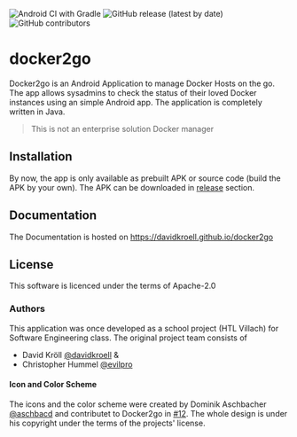 <p align="center">

![Android CI with Gradle](https://github.com/davidkroell/docker2go/workflows/Android%20CI%20with%20Gradle/badge.svg)
![GitHub release (latest by date)](https://img.shields.io/github/v/release/davidkroell/docker2go)
![GitHub contributors](https://img.shields.io/github/contributors/davidkroell/docker2go?color=orange)

</p>

# docker2go
Docker2go is an Android Application to manage Docker Hosts on the go.
The app allows sysadmins to check the status of their loved Docker instances using an simple Android app.
The application is completely written in Java.

> This is not an enterprise solution Docker manager

## Installation
By now, the app is only available as prebuilt APK or source code (build the APK by your own). The APK can be downloaded in [release](https://github.com/davidkroell/docker2go/releases) section.


## Documentation
The Documentation is hosted on https://davidkroell.github.io/docker2go

## License
This software is licenced under the terms of Apache-2.0

### Authors
This application was once developed as a school project (HTL Villach) for Software Engineering class. The original project team consists of

- David Kröll [@davidkroell](https://github.com/davidkroell) &
- Christopher Hummel [@evilpro](https://github.com/evilpro)

#### Icon and Color Scheme
The icons and the color scheme were created by Dominik Aschbacher [@aschbacd](https://github.com/aschbacd/) and contributet to Docker2go in [#12](https://github.com/davidkroell/docker2go/pull/12). The whole design is under his copyright under the terms of the projects' license.
